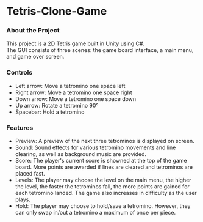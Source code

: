 # Tetris-Clone-Game

### About the Project
This project is a 2D Tetris game built in Unity using C#.  
The GUI consists of three scenes: the game board interface, a main menu, and game over screen.  

### Controls
* Left arrow: Move a tetromino one space left
* Right arrow: Move a tetromino one space right
* Down arrow: Move a tetromino one space down
* Up arrow: Rotate a tetromino 90°
* Spacebar: Hold a tetromino
  
### Features 
* Preview: A preview of the next three tetrominos is displayed on screen.
* Sound: Sound effects for various tetromino movements and line clearing, as well as background music are provided.
* Score: The player's current score is showned at the top of the game board. More points are awarded if lines are cleared and tetrominos are placed fast. 
* Levels: The player may choose the level on the main menu, the higher the level, the faster the tetrominos fall, the more points are gained for each tetromino landed. The game also increases in difficulty as the user plays.
* Hold: The player may choose to hold/save a tetromino. However, they can only swap in/out a tetromino a maximum of once per piece.
